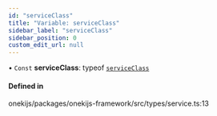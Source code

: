 ```yaml
---
id: "serviceClass"
title: "Variable: serviceClass"
sidebar_label: "serviceClass"
sidebar_position: 0
custom_edit_url: null
---
```


• `Const` **serviceClass**: typeof [`serviceClass`](serviceClass.md)

#### Defined in

onekijs/packages/onekijs-framework/src/types/service.ts:13
